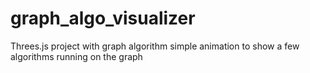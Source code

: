 # graph_algo_visualizer
Threes.js project with graph algorithm simple animation to show a few algorithms running on the graph
